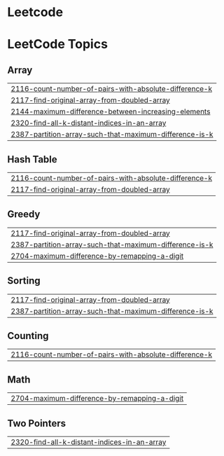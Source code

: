 # Leetcode
<!---LeetCode Topics Start-->
# LeetCode Topics
## Array
|  |
| ------- |
| [2116-count-number-of-pairs-with-absolute-difference-k](https://github.com/nihar8262/Leetcode/tree/master/2116-count-number-of-pairs-with-absolute-difference-k) |
| [2117-find-original-array-from-doubled-array](https://github.com/nihar8262/Leetcode/tree/master/2117-find-original-array-from-doubled-array) |
| [2144-maximum-difference-between-increasing-elements](https://github.com/nihar8262/Leetcode/tree/master/2144-maximum-difference-between-increasing-elements) |
| [2320-find-all-k-distant-indices-in-an-array](https://github.com/nihar8262/Leetcode/tree/master/2320-find-all-k-distant-indices-in-an-array) |
| [2387-partition-array-such-that-maximum-difference-is-k](https://github.com/nihar8262/Leetcode/tree/master/2387-partition-array-such-that-maximum-difference-is-k) |
## Hash Table
|  |
| ------- |
| [2116-count-number-of-pairs-with-absolute-difference-k](https://github.com/nihar8262/Leetcode/tree/master/2116-count-number-of-pairs-with-absolute-difference-k) |
| [2117-find-original-array-from-doubled-array](https://github.com/nihar8262/Leetcode/tree/master/2117-find-original-array-from-doubled-array) |
## Greedy
|  |
| ------- |
| [2117-find-original-array-from-doubled-array](https://github.com/nihar8262/Leetcode/tree/master/2117-find-original-array-from-doubled-array) |
| [2387-partition-array-such-that-maximum-difference-is-k](https://github.com/nihar8262/Leetcode/tree/master/2387-partition-array-such-that-maximum-difference-is-k) |
| [2704-maximum-difference-by-remapping-a-digit](https://github.com/nihar8262/Leetcode/tree/master/2704-maximum-difference-by-remapping-a-digit) |
## Sorting
|  |
| ------- |
| [2117-find-original-array-from-doubled-array](https://github.com/nihar8262/Leetcode/tree/master/2117-find-original-array-from-doubled-array) |
| [2387-partition-array-such-that-maximum-difference-is-k](https://github.com/nihar8262/Leetcode/tree/master/2387-partition-array-such-that-maximum-difference-is-k) |
## Counting
|  |
| ------- |
| [2116-count-number-of-pairs-with-absolute-difference-k](https://github.com/nihar8262/Leetcode/tree/master/2116-count-number-of-pairs-with-absolute-difference-k) |
## Math
|  |
| ------- |
| [2704-maximum-difference-by-remapping-a-digit](https://github.com/nihar8262/Leetcode/tree/master/2704-maximum-difference-by-remapping-a-digit) |
## Two Pointers
|  |
| ------- |
| [2320-find-all-k-distant-indices-in-an-array](https://github.com/nihar8262/Leetcode/tree/master/2320-find-all-k-distant-indices-in-an-array) |
<!---LeetCode Topics End-->